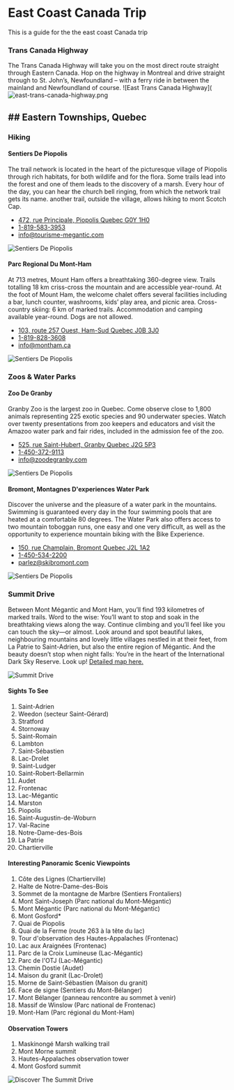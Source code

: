 
# East Coast Canada Trip
This is a guide for the  the east coast Canada trip

### Trans Canada Highway
The Trans Canada Highway will take you on the most direct route straight through Eastern Canada. Hop on the highway in Montreal and drive straight through to St. John’s, Newfoundland – with a ferry ride in between the mainland and Newfoundland of course.
![East Trans Canada Highway](![east-trans-canada-highway.png](https://github.com/brocktaban/website/blob/trip/trip/canada/east-coast/images/east-trans-canada-highway.png?raw=true)

## ## Eastern Townships, Quebec
### Hiking
#### Sentiers De Piopolis
The trail network is located in the heart of the picturesque village of Piopolis through rich habitats, for both wildlife and for the flora. Some trails lead into the forest and one of them leads to the discovery of a marsh. Every hour of the day, you can hear the church bell ringing, from which the network trail gets its name. another trail, outside the village, allows hiking to mont Scotch Cap.

- [472, rue Principale, Piopolis Quebec G0Y 1H0](https://goo.gl/maps/jF2cVPZ5TVzHyiCi9)
- [1-819-583-3953](tel:+18195833953)
- [info@tourisme-megantic.com](mailto:info@tourisme-megantic.com)

![Sentiers De Piopolis](https://github.com/brocktaban/website/blob/trip/trip/canada/east-coast/images/sentiers-de-piopolis.png?raw=true)

#### Parc Regional Du Mont-Ham
At 713 metres, Mount Ham offers a breathtaking 360-degree view. Trails totalling 18 km criss-cross the mountain and are accessible year-round. At the foot of Mount Ham, the welcome chalet offers several facilities including a bar, lunch counter, washrooms, kids’ play area, and picnic area. Cross-country skiing: 6 km of marked trails. Accommodation and camping available year-round. Dogs are not allowed.

- [103, route 257 Ouest, Ham-Sud Quebec J0B 3J0](https://goo.gl/maps/iVZ5KacbwWd6BYZ8A)
- [1-819-828-3608](tel:+18198283608)
- [info@montham.ca](mailto:info@montham.ca)

![Sentiers De Piopolis](https://github.com/brocktaban/website/blob/trip/trip/canada/east-coast/images/parc-regional-du-mont-ham.png?raw=true)

### Zoos & Water Parks
#### Zoo De Granby
Granby Zoo is the largest zoo in Quebec. Come observe close to 1,800 animals representing 225 exotic species and 90 underwater species. Watch over twenty presentations from zoo keepers and educators and visit the Amazoo water park and fair rides, included in the admission fee of the zoo.

- [525, rue Saint-Hubert, Granby Quebec J2G 5P3](https://goo.gl/maps/yCZNWR56DBEEKLdQA)
- [1-450-372-9113](tel:+14503729113)
- [info@zoodegranby.com](mailto:info@zoodegranby.com)

![Sentiers De Piopolis](https://github.com/brocktaban/website/blob/trip/trip/canada/east-coast/images/zoo-de-granby.png?raw=true)

#### Bromont, Montagnes D'experiences Water Park
Discover the universe and the pleasure of a water park in the mountains. Swimming is guaranteed every day in the four swimming pools that are heated at a comfortable 80 degrees. The Water Park also offers access to two mountain toboggan runs, one easy and one very difficult, as well as the opportunity to experience mountain biking with the Bike Experience.

- [150, rue Champlain, Bromont Quebec J2L 1A2](https://goo.gl/maps/7ZHdKqPbNR2ZfTjF6)
- [1-450-534-2200](tel:+14505342200)
- [parlez@skibromont.com](mailto:parlez@skibromont.com)

![Sentiers De Piopolis](https://github.com/brocktaban/website/blob/trip/trip/canada/east-coast/images/bromont-montagnes-d-experiences-water-park.png?raw=true)

### Summit Drive
Between Mont Mégantic and Mont Ham, you’ll find 193 kilometres of marked trails. Word to the wise: You’ll want to stop and soak in the breathtaking views along the way. Continue climbing and you’ll feel like you can touch the sky—or almost. Look around and spot beautiful lakes, neighbouring mountains and lovely little villages nestled in at their feet, from La Patrie to Saint-Adrien, but also the entire region of Mégantic. And the beauty doesn’t stop when night falls: You’re in the heart of the International Dark Sky Reserve. Look up! [Detailed map here.](https://www.easterntownships.org/tourist-routes/1/summit-drive)

![Summit Drive](https://github.com/brocktaban/website/blob/trip/trip/canada/east-coast/images/summit-drive.png?raw=true)

#### Sights To See
1. Saint-Adrien
2. Weedon (secteur Saint-Gérard)
3. Stratford
4. Stornoway
5. Saint-Romain
6. Lambton
7. Saint-Sébastien
8. Lac-Drolet
9. Saint-Ludger
10. Saint-Robert-Bellarmin
11. Audet
12. Frontenac
13. Lac-Mégantic
14. Marston
15. Piopolis
16. Saint-Augustin-de-Woburn
17. Val-Racine
18. Notre-Dame-des-Bois 
19. La Patrie
20. Chartierville

#### Interesting Panoramic Scenic Viewpoints
1. Côte des Lignes (Chartierville)
2. Halte de Notre-Dame-des-Bois
3. Sommet de la montagne de Marbre (Sentiers Frontaliers)
4. Mont Saint-Joseph (Parc national du Mont-Mégantic)
5. Mont Mégantic (Parc national du Mont-Mégantic)
6. Mont Gosford*
7. Quai de Piopolis
8. Quai de la Ferme (route 263 à la tête du lac)
9. Tour d'observation des Hautes-Appalaches (Frontenac)
10. Lac aux Araignées (Frontenac)
11. Parc de la Croix Lumineuse (Lac-Mégantic)
12. Parc de l'OTJ (Lac-Mégantic)
13. Chemin Dostie (Audet)
14. Maison du granit (Lac-Drolet)
15. Morne de Saint-Sébastien (Maison du granit)
16. Face de signe (Sentiers du Mont-Bélanger)
17. Mont Bélanger (panneau rencontre au sommet à venir)
18. Massif de Winslow (Parc national de Frontenac)
19. Mont-Ham (Parc régional du Mont-Ham)

#### Observation Towers

1. Maskinongé Marsh walking trail
2. Mont Morne summit
3. Hautes-Appalaches observation tower
4. Mont Gosford summit 

![Discover The Summit Drive](https://github.com/brocktaban/website/blob/trip/trip/canada/east-coast/images/discover-the-summit-drive.png?raw=true)